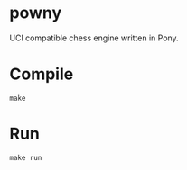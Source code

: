 # powny

UCI compatible chess engine written in Pony.

# Compile

```
make
```

# Run

```
make run
```